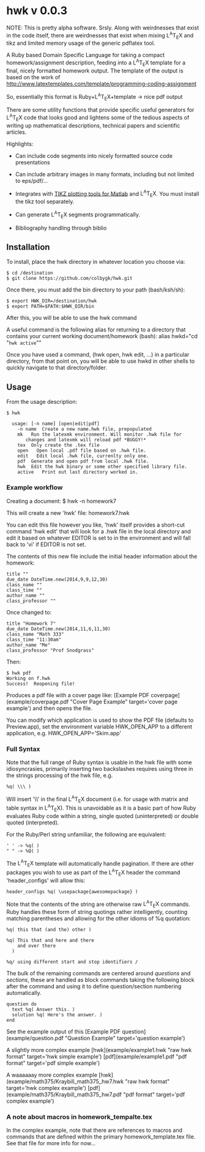 <link href="README.css" rel="stylesheet"></link>

hwk v 0.0.3 
===

NOTE: This is pretty alpha software.  Srsly.  Along with weirdnesses that exist in the code itself, there are
weirdnesses that exist when mixing <span class="latex">L<sup>A</sup>T<sub>E</sub>X</span> and tikz and limited memory
usage of the generic pdflatex tool.

A Ruby based Domain Specific Language for taking a compact homework/assignment description, feeding into a <span class="latex">L<sup>A</sup>T<sub>E</sub>X</span> template for a final, nicely formatted homework output. The template of the output is based on the work of http://www.latextemplates.com/template/programming-coding-assignment 

So, essentially this format is Ruby+<span class="latex">L<sup>A</sup>T<sub>E</sub>X</span>+template -> nice pdf output

There are some utility functions that provide specific useful generators for
<span class="latex">L<sup>A</sup>T<sub>E</sub>X</span> code that looks good and lightens some of the tedious aspects of writing up mathematical
descriptions, technical papers and scientific articles.

Highlights:

  +   Can include code segments into nicely formatted source code presentations

  +   Can include arbitrary images in many formats, including but not limited to eps/pdf/...

  +   Integrates with [TIKZ plotting tools for Matlab](http://www.mathworks.com/matlabcentral/fileexchange/22022-matlab2tikz "matlab2tikz") and <span class="latex">L<sup>A</sup>T<sub>E</sub>X</span>.  You must install the tikz tool separately.

  +   Can generate <span class="latex">L<sup>A</sup>T<sub>E</sub>X</span> segments programmatically.

  +   Bibliography handling through biblio


Installation
---

  To install, place the hwk directory in whatever location you choose via:

    $ cd /destination
    $ git clone https://github.com/colbygk/hwk.git

  Once there, you must add the bin directory to your path (bash/ksh/sh):

    $ export HWK_DIR=/destination/hwk
    $ export PATH=$PATH:$HWK_DIR/bin

  After this, you will be able to use the hwk command

  A useful command is the following alias for returning to a directory that contains
  your current working document/homework (bash):
    alias hwkd="cd \"`hwk active`\""

  Once you have used a command, (hwk open, hwk edit, ...) in a particular directory,
  from that point on, you will be able to use hwkd in other shells to quickly navigate
  to that directory/folder.
  
Usage
---

  From the usage description:

    $ hwk

      usage: [-n name] [open|edit|pdf]
        -n name  Create a new name.hwk file, prepopulated
        mk   Run the latexmk environment. Will monitor .hwk file for
           changes and latexmk will reload pdf *BUGGY!*
        tex  Only create the .tex file
        open   Open local .pdf file based on .hwk file.
        edit   Edit local .hwk file, currenlty only one.
        pdf  Generate and open pdf from local .hwk file.
        hwk  Edit the hwk binary or some other specified library file.
        active   Print out last directory worked in.

### Example workflow
  Creating a document:
    $ hwk -n homework7

  This will create a new 'hwk' file: homework7.hwk
  
  You can edit this file however you like, 'hwk' itself provides a short-cut
  command 'hwk edit' that will look for a .hwk file in the local directory and
  edit it based on whatever EDITOR is set to in the environment and will fall back
  to 'vi' if EDITOR is not set.

  The contents of this new file include the initial header information about the
  homework:
    
    title ""
    due_date DateTime.new(2014,9,9,12,30)
    class_name ""
    class_time ""
    author_name ""
    class_professor ""

  Once changed to:

    title "Homework 7"
    due_date DateTime.new(2014,11,6,11,30)
    class_name "Math 333"
    class_time "11:30am"
    author_name "Me"
    class_professor "Prof Snodgrass"

  Then:

    $ hwk pdf
    Working on f.hwk
    Success!  Reopening file!

  Produces a pdf file with a cover page like: [Example PDF coverpage](example/coverpage.pdf "Cover Page Example" target='cover page example') and then opens the file.

  You can modify which application is used to show the PDF file (defaults to Preview.app),
  set the environment variable HWK_OPEN_APP to a different application, e.g. HWK_OPEN_APP='Skim.app'



### Full Syntax

  Note that the full range of Ruby syntax is usable in the hwk file with some idiosyncrasies, primarily inserting
  two backslashes requires using three in the strings processing of the hwk file, e.g.

    %q( \\\ )

  Will insert '\\\\' in the final <span class="latex">L<sup>A</sup>T<sub>E</sub>X</span> document (i.e. for usage with matrix and table syntax in <span class="latex">L<sup>A</sup>T<sub>E</sub>X</span>).
  This is unavoidable as it is a basic part of how Ruby evaluates Ruby code within a string, single quoted (uninterpreted)
  or double quoted (interpreted).

  For the Ruby/Perl string unfamiliar, the following are equivalent:

    ' ' -> %q( )
    " " -> %Q( )

  The <span class="latex">L<sup>A</sup>T<sub>E</sub>X</span> template will automatically handle pagination. If there are other packages you wish to use as part of the
  <span class="latex">L<sup>A</sup>T<sub>E</sub>X</span> header the command 'header\_configs' will allow this:

    header_configs %q( \usepackage{awesomepackage} )

  Note that the contents of the string are otherwise raw <span class="latex">L<sup>A</sup>T<sub>E</sub>X</span> commands. Ruby
  handles these form of string quotings rather intelligently, counting matching parentheses and allowing for the other
  idioms of %q quotation:

    %q( this that (and the) other )

    %q( This that and here and there
        and over there
      )

    %q/ using different start and stop identifiers /

  The bulk of the remaining commands are centered around *questions* and *sections*, these are handled as block commands
  taking the following block after the command and using it to define question/section numbering automatically.

    question do
      text %q( Answer this. )
      solution %q( Here's the answer. )
    end

  See the example output of this [Example PDF question](example/question.pdf "Question Example" target='question example')
  
  A slightly more complex example [hwk](example/example1.hwk "raw hwk format" target='hwk simple example') [pdf](example/example1.pdf "pdf format" target='pdf simple example')

  A waaaaaay more complex example [hwk](example/math375/Kraybill_math375_hw7.hwk "raw hwk format" target='hwk complex example') [pdf](example/math375/Kraybill_math375_hw7.pdf "pdf format" target='pdf complex example')

### A note about macros in homework\_tempalte.tex

  In the complex example, note that there are references to macros and commands that are defined within the
  primary homework\_template.tex file. See that file for more info for now...
